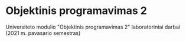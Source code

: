 # Objektinis programavimas 2
 Universiteto modulio "Objektinis programavimas 2" laboratoriniai darbai (2021 m. pavasario semestras)
